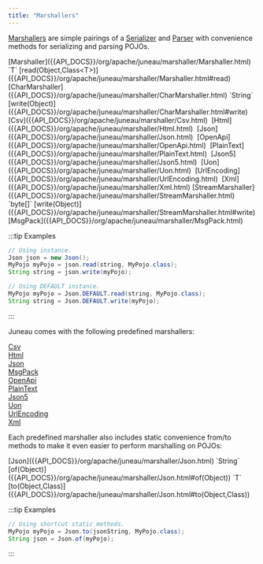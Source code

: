 ```yaml
---
title: "Marshallers"
---
```


[Marshallers]({{API_DOCS}}/org/apache/juneau/marshaller/Marshaller.html) are simple pairings of a [Serializer]({{API_DOCS}}/org/apache/juneau/serializer/Serializer.html) and [Parser]({{API_DOCS}}/org/apache/juneau/parser/Parser.html) with convenience methods for serializing and parsing POJOs.

<tree>
<java-abstract-class>[Marshaller]({{API_DOCS}}/org/apache/juneau/marshaller/Marshaller.html)</java-abstract-class>
<node-1><java-method>`T` [read(Object,Class&lt;T&gt;)]({{API_DOCS}}/org/apache/juneau/marshaller/Marshaller.html#read)</java-method></node-1>
<node-2><java-abstract-class>[CharMarshaller]({{API_DOCS}}/org/apache/juneau/marshaller/CharMarshaller.html)</java-abstract-class></node-2>
<node-3><java-method>`String` [write(Object)]({{API_DOCS}}/org/apache/juneau/marshaller/CharMarshaller.html#write)</java-method></node-3>
<node-4><javac-class>[Csv]({{API_DOCS}}/org/apache/juneau/marshaller/Csv.html)</javac-class>&nbsp;&nbsp;<javac-class>[Html]({{API_DOCS}}/org/apache/juneau/marshaller/Html.html)</javac-class>&nbsp;&nbsp;<javac-class>[Json]({{API_DOCS}}/org/apache/juneau/marshaller/Json.html)</javac-class>&nbsp;&nbsp;<javac-class>[OpenApi]({{API_DOCS}}/org/apache/juneau/marshaller/OpenApi.html)</javac-class>&nbsp;&nbsp;<javac-class>[PlainText]({{API_DOCS}}/org/apache/juneau/marshaller/PlainText.html)</javac-class>&nbsp;&nbsp;<javac-class>[Json5]({{API_DOCS}}/org/apache/juneau/marshaller/Json5.html)</javac-class>&nbsp;&nbsp;<javac-class>[Uon]({{API_DOCS}}/org/apache/juneau/marshaller/Uon.html)</javac-class>&nbsp;&nbsp;<javac-class>[UrlEncoding]({{API_DOCS}}/org/apache/juneau/marshaller/UrlEncoding.html)</javac-class>&nbsp;&nbsp;<javac-class>[Xml]({{API_DOCS}}/org/apache/juneau/marshaller/Xml.html)</javac-class></node-4>
<node-2><java-abstract-class>[StreamMarshaller]({{API_DOCS}}/org/apache/juneau/marshaller/StreamMarshaller.html)</java-abstract-class></node-2>
<node-3><java-method>`byte[]` [write(Object)]({{API_DOCS}}/org/apache/juneau/marshaller/StreamMarshaller.html#write)</java-method></node-3>
<node-4><javac-class>[MsgPack]({{API_DOCS}}/org/apache/juneau/marshaller/MsgPack.html)</javac-class></node-4>
</tree>

:::tip Examples

```java
// Using instance.
Json json = new Json();
MyPojo myPojo = json.read(string, MyPojo.class);
String string = json.write(myPojo);
```

```java
// Using DEFAULT instance.
MyPojo myPojo = Json.DEFAULT.read(string, MyPojo.class);
String string = Json.DEFAULT.write(myPojo);
```
:::

Juneau comes with the following predefined marshallers:

<java-class>[Csv]({{API_DOCS}}/org/apache/juneau/marshaller/Csv.html)</java-class>  
<java-class>[Html]({{API_DOCS}}/org/apache/juneau/marshaller/Html.html)</java-class>  
<java-class>[Json]({{API_DOCS}}/org/apache/juneau/marshaller/Json.html)</java-class>  
<java-class>[MsgPack]({{API_DOCS}}/org/apache/juneau/marshaller/MsgPack.html)</java-class>  
<java-class>[OpenApi]({{API_DOCS}}/org/apache/juneau/marshaller/OpenApi.html)</java-class>  
<java-class>[PlainText]({{API_DOCS}}/org/apache/juneau/marshaller/PlainText.html)</java-class>  
<java-class>[Json5]({{API_DOCS}}/org/apache/juneau/marshaller/Json5.html)</java-class>  
<java-class>[Uon]({{API_DOCS}}/org/apache/juneau/marshaller/Uon.html)</java-class>  
<java-class>[UrlEncoding]({{API_DOCS}}/org/apache/juneau/marshaller/UrlEncoding.html)</java-class>  
<java-class>[Xml]({{API_DOCS}}/org/apache/juneau/marshaller/Xml.html)</java-class>  

Each predefined marshaller also includes static convenience from/to methods to make it even easier to perform marshalling on POJOs:

<tree>
<java-class>[Json]({{API_DOCS}}/org/apache/juneau/marshaller/Json.html)</java-class>
<node-1><java-method>`String` [of(Object)]({{API_DOCS}}/org/apache/juneau/marshaller/Json.html#of(Object))</java-method></node-1>
<node-1><java-method>`T` [to(Object,Class)]({{API_DOCS}}/org/apache/juneau/marshaller/Json.html#to(Object,Class))</java-method></node-1>
</tree>

:::tip Examples

```java
// Using shortcut static methods.
MyPojo myPojo = Json.to(jsonString, MyPojo.class);
String json = Json.of(myPojo);
```

:::

